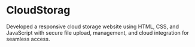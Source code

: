 # CloudStorag
Developed a responsive cloud storage website using HTML, CSS, and JavaScript with secure file upload, management, and cloud integration for seamless access.
